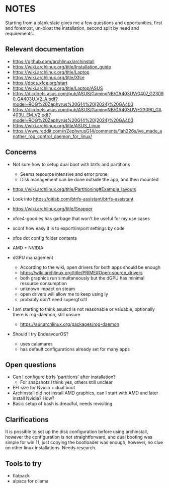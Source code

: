 # NOTES

Starting from a blank slate gives me a few questions and opportunities, first and foremost, un-bloat the installation,
second split by need and requirements.

## Relevant documentation

- <https://github.com/archlinux/archinstall>
- <https://wiki.archlinux.org/title/Installation_guide>
- <https://wiki.archlinux.org/title/Laptop>
- <https://wiki.archlinux.org/title/Xfce>
- <https://docs.xfce.org/start>
- <https://wiki.archlinux.org/title/Laptop/ASUS>
- <https://dlcdnets.asus.com/pub/ASUS/GamingNB/GA403UV/0407_G23090_GA403U_V2_A.pdf?model=ROG%20Zephyrus%20G14%20(2024)%20GA403>
- <https://dlcdnets.asus.com/pub/ASUS/GamingNB/GA403UV/E23090_GA403U_EM_V2.pdf?model=ROG%20Zephyrus%20G14%20(2024)%20GA403>
- <https://wiki.archlinux.org/title/ASUS_Linux>
- <https://www.reddit.com/r/ZephyrusG14/comments/1ah226s/ive_made_another_rog_control_daemon_for_linux/>

## Concerns

- Not sure  how to setup dual boot with btrfs and partitions
    - Seems resource intensive and error prone
    - Disk management can be done outside the app, and then mounted
- <https://wiki.archlinux.org/title/Partitioning#Example_layouts>
- Look into <https://gitlab.com/btrfs-assistant/btrfs-assistant>
- <https://wiki.archlinux.org/title/Snapper>

- xfce4-goodies has garbage that won't be useful for my use cases
- xconf how easy it is to export/import settings by code
- xfce dot config folder contents
- AMD + NVIDIA
- dGPU management
    - According to the wiki, open drivers for both apps should be enough
    - <https://wiki.archlinux.org/title/PRIME#Open-source_drivers>
    - both graphics run simultaneously but the dGPU has minimal resource consumption
    - unknown impact on steam
    - open drivers will allow me to keep using ly
    - probably don't need supergfxctl
- I am starting to think asusctl is not reasonable or valuable, optionally there is rog-daemon, still unsure
    - <https://aur.archlinux.org/packages/rog-daemon>
- Should I try EndeavourOS?
    - uses calamares
    - has default configurations already set for many apps

## Open questions

- Can I configure btrfs 'partitions' after installation?
    - For snapshots I think yes, others still unclear
- EFI size for Nvidia + dual boot
- Archinstall did not install AMD graphics, can I start with AMD and later install Nvidia? How?
- Basic setup of bash is dreadful, needs revisiting

## Clarifications

It is possible to set up the disk configuration before using archinstall, however the configuration is not
straightforward, and dual booting was simple for win 11, just copying the bootloader was enough, however,
no clue on other linux installations. Needs research.

## Tools to try

- flatpack
- alpaca for ollama

